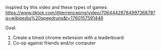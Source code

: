 Inspired by this video and these types of games: https://www.tiktok.com/@terrencepng/video/7064442878499736878?q=wikipedia%20speedruns&t=1760157591446

Goal: 
1. Create a timed chrome extension with a leaderboard
2. Co-op against friends and/or computer 
